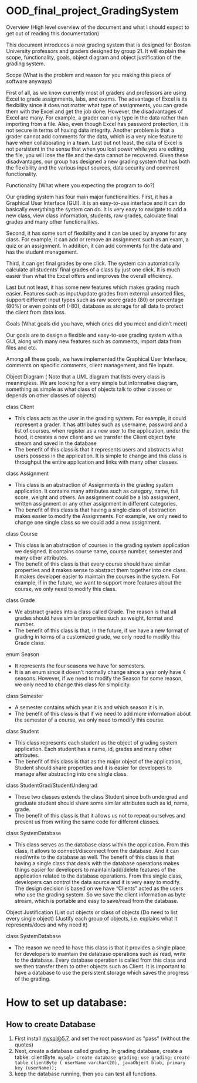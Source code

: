 # OOD_final_project_GradingSystem

Overview (High level overview of the document and what I should expect to get out of reading this documentation)

This document introduces a new grading system that is designed for Boston University professors and graders designed by group 21.  It will explain the scope, functionality, goals, object diagram and object justification of the grading system.


Scope (What is the problem and reason for you making this piece of software anyways)

First of all, as we know currently most of graders and professors are using Excel to grade assignments, labs, and exams. The advantage of Excel is its flexibility since it does not matter what type of assignments, you can grade them with the Excel and get the job done. However, the disadvantages of Excel are many. For example, a grader can only type in the data rather than importing from a file. Also, even though Excel has password protection, it is not secure in terms of having data integrity. Another problem is that a grader cannot add comments for the data, which is a very nice feature to have when collaborating in a team. Last but not least, the data of Excel is not persistent in the sense that when you lost power while you are editing the file, you will lose the file and the data cannot be recovered. Given these disadvantages, our group has designed a new grading system that has both the flexibility and the various input sources, data security and comment functionality.


Functionality (What where you expecting the program to do?)

Our grading system has four main major functionalities. First, it has a Graphical User Interface (GUI). It is an easy-to-use interface and it can do basically everything the system can do. It is very easy to navigate to add a new class, view class information, students, raw grades, calculate final grades and many other functionalities.

Second, it has some sort of flexibility and it can be used by anyone for any class. For example, it can add or remove an assignment such as an exam, a quiz or an assignment. In addition, it can add comments for the data and has the student management.

Third, it can get final grades by one click. The system can automatically calculate all students’ final grades of a class by just one click. It is much easier than what the Excel offers and improves the overall efficiency.

Last but not least, it has some new features which makes grading much easier. Features such as input/update grades from external unsorted files, support different input types such as raw score grade (80) or percentage (80%) or even points off (-80), database as storage for all data to protect the client from data loss.


Goals (What goals did you have, which ones did you meet and didn’t meet)

Our goals are to design a flexible and easy-to-use grading system with a GUI, along with many new features such as comments, import data from files and etc.

Among all these goals, we have implemented the Graphical User Interface, comments on specific comments, client management, and file inputs.


Object Diagram ( Note that a UML diagram that lists every class is meaningless. We are looking for a very simple but informative diagram, something as simple as what class of objects talk to other classes or depends on other classes of objects)

class Client
* This class acts as the user in the grading system. For example, it could represent a grader. It has attributes such as username, password and a list of courses. when register as a new user to the application, under the hood, it creates a new client and we transfer the Client object byte stream and saved in the database
* The benefit of this class is that it represents users and abstracts what users possess in the application. It is simple to change and this class is throughput the entire application and links with many other classes.


class Assignment
* This class is an abstraction of Assignments in the grading system application. It contains many attributes such as category, name, full score, weight and others. An assignment could be a lab assignment, written assignment or any other assignment in different categories.
* The benefit of this class is that having a single class of abstraction makes easier to modify the Assignments. For example, we only need to change one single class so we could add a new assignment.

class Course
* This class is an abstraction of courses in the grading system application we designed. It contains course name, course number, semester and many other attributes.
* The benefit of this class is that every course should have similar properties and it makes sense to abstract them together into one class. It makes developer easier to maintain the courses in the system. For example, if in the future, we want to support more features about the course, we only need to modify this class.

class Grade
* We abstract grades into a class called Grade. The reason is that all grades should have similar properties such as weight, format and number.
* The benefit of this class is that, in the future, if we have a new format of grading in terms of a customized grade, we only need to modify this Grade class.

enum Season
* It represents the four seasons we have for semesters.
* It is an enum since it doesn’t normally change since a year only have 4 seasons. However, if we need to modify the Season for some reason, we only need to change this class for simplicity.

class Semester
* A semester contains which year it is and which season it is in. 
* The benefit of this class is that if we need to add more information about the semester of a course, we only need to modify this course.

class Student
* This class represents each student as the object of grading system application. Each student has a name, id,  grades and many other attributes.
* The benefit of this class is that as the major object of the application, Student should share properties and it is easier for developers to manage after abstracting into one single class.

class StudentGrad/StudentUndergrad
* These two classes extends the class Student since both undergrad and graduate student should share some similar attributes such as id, name, grade.
* The benefit of this class is that it allows us not to repeat ourselves and prevent us from writing the same code for different classes.

class SystemDatabase
* This class serves as the database class within the application. From this class, it allows to connect/disconnect from the database. And it can read/write to the database as well.
The benefit of this class is that having a single class that deals with the database operations makes things easier for developers to maintain/add/delete features of the application related to the database operations. From this single class, developers can control the data source and it is very easy to modify.
The design decision is based on we have “Clients” acted as the users who use the grading system. So we save the client information as byte stream, which is portable and easy to save/read from the database.



Object Justification (List out objects or class of objects (Do need to list every single object) (Justify each group of objects, i.e. explains what it represents/does and why need it)

class SystemDatabase
* The reason we need to have this class is that it provides a single place for developers to maintain the database operations such as read, write to the database. Every database operation is called from this class and we then transfer them to other objects such as Client. It is important to have a database to use the persistent storage which saves the progress of the grading.



# How to set up database:

## How to create Database

1. First install mysql@5.7, and set the root password as "pass" (without the quotes)
2. Next, create a database called grading. In grading database, create a tabke: clientByte.
    `mysql> create database grading;`
    `use grading;`
    `create table clientByte ( userName varchar(20), javaObject blob, primary key (userName));`
3. keep the database running, then you can test all functions.
